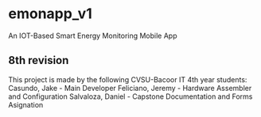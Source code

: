 # emonapp_v1

An IOT-Based Smart Energy Monitoring Mobile App

## 8th revision

This project is made by the following CVSU-Bacoor IT 4th year students:
Casundo, Jake - Main Developer
Feliciano, Jeremy - Hardware Assembler and Configuration
Salvaloza, Daniel - Capstone Documentation and Forms Asignation
